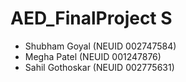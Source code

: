 # AED_FinalProject S




- Shubham Goyal (NEUID 002747584)
- Megha Patel (NEUID 001247876)
- Sahil Gothoskar (NEUID 002775631)



